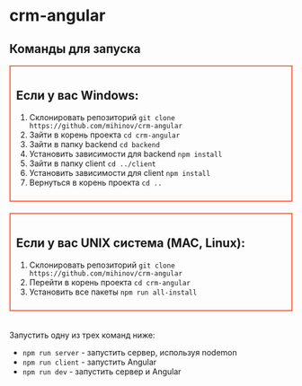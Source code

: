 # crm-angular

## Команды для запуска

<style>
    .block {
        border: 2px solid tomato;
        display: inline-block;
        padding: 10px;
    }

    .block:not(:first-child) {
        margin-bottom: 20px;
    }
</style>

<div class="block">

<h2 style="border-bottom: none">Если у вас Windows:</h2>

1. Склонировать репозиторий `git clone https://github.com/mihinov/crm-angular`
2. Зайти в корень проекта `cd crm-angular`
3. Зайти в папку backend `cd backend`
4. Установить зависимости для backend `npm install`
5. Зайти в папку client `cd ../client`
6. Установить зависимости для client `npm install`
7. Вернуться в корень проекта `cd ..`

</div>

<div class="block">
<h2 style="border-bottom: none">Если у вас UNIX система (MAC, Linux):</h2>

1. Склонировать репозиторий `git clone https://github.com/mihinov/crm-angular`
1. Перейти в корень проекта `cd crm-angular`
1. Установить все пакеты `npm run all-install`

</div>

Запустить одну из трех команд ниже:
- `npm run server` - запустить сервер, используя nodemon
- `npm run client` - запустить Angular
- `npm run dev` - запустить сервер и Angular
